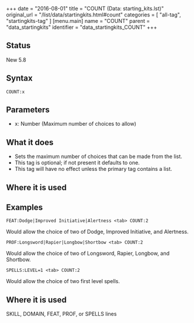 +++
date = "2016-08-01"
title = "COUNT (Data: starting_kits.lst)"
original_url = "/list/data/startingkits.html#count"
categories = [ "all-tag", "startingkits-tag" ]
[menu.main]
    name = "COUNT"
    parent = "data_startingkits"
    identifier = "data_startingkits_COUNT"
+++

## Status

New 5.8

## Syntax

`COUNT:x`

## Parameters

-   x: Number (Maximum number of choices to allow)



What it does
------------

-   Sets the maximum number of choices that can be made from the list.
-   This tag is optional; if not present it defaults to one.
-   This tag will have no effect unless the primary tag contains a list.

Where it is used
----------------

Examples
--------

`FEAT:Dodge|Improved Initiative|Alertness <tab> COUNT:2`

Would allow the choice of two of Dodge, Improved Initiative, and
Alertness.

`PROF:Longsword|Rapier|Longbow|Shortbow <tab> COUNT:2`

Would allow the choice of two of Longsword, Rapier, Longbow, and
Shortbow.

`SPELLS:LEVEL=1 <tab> COUNT:2`

Would allow the choice of two first level spells.

Where it is used
----------------

SKILL, DOMAIN, FEAT, PROF, or SPELLS lines

